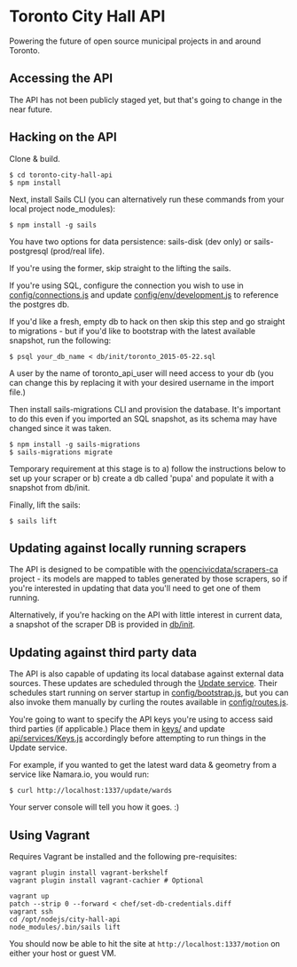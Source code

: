 # Toronto City Hall API

Powering the future of open source municipal projects in and around Toronto.

## Accessing the API ##

The API has not been publicly staged yet, but that's going to change in the near future.

## Hacking on the API ##

Clone & build.

    $ cd toronto-city-hall-api
    $ npm install

Next, install Sails CLI (you can alternatively run these commands from your local project node_modules):

    $ npm install -g sails

You have two options for data persistence: sails-disk (dev only) or sails-postgresql (prod/real life). 

If you're using the former, skip straight to the lifting the sails.

If you're using SQL, configure the connection you wish to use in [config/connections.js](https://github.com/designcofounders/toronto-city-hall-api/blob/master/config/connections.js) and update [config/env/development.js](https://github.com/designcofounders/toronto-city-hall-api/blob/master/config/env/development.js) to reference the postgres db. 

If you'd like a fresh, empty db to hack on then skip this step and go straight to migrations - but if you'd like to bootstrap with the latest available snapshot, run the following:

    $ psql your_db_name < db/init/toronto_2015-05-22.sql 

A user by the name of toronto_api_user will need access to your db (you can change this by replacing it with your desired username in the import file.)

Then install sails-migrations CLI and provision the database. It's important to do this even if you imported an SQL snapshot, as its schema may have changed since it was taken.
```
$ npm install -g sails-migrations
$ sails-migrations migrate
```

Temporary requirement at this stage is to a) follow the instructions below to set up your scraper or b) create a db called 'pupa' and populate it with a snapshot from db/init.

Finally, lift the sails:

    $ sails lift

## Updating against locally running scrapers ##

The API is designed to be compatible with the [opencivicdata/scrapers-ca](https://github.com/opencivicdata/scrapers-ca) project - its models are mapped to tables generated by those scrapers, so if you're interested in updating that data you'll need to get one of them running.

Alternatively, if you're hacking on the API with little interest in current data, a snapshot of the scraper DB is provided in [db/init](https://github.com/designcofounders/toronto-city-hall-api/tree/master/db/init).

## Updating against third party data ##

The API is also capable of updating its local database against external data sources. These updates are scheduled through the [Update service](https://github.com/designcofounders/toronto-city-hall-api/blob/master/api/services/Update.js). Their schedules start running on server startup in [config/bootstrap.js](https://github.com/designcofounders/toronto-city-hall-api/blob/master/config/bootstrap.js), but you can also invoke them manually by curling the routes available in [config/routes.js](https://github.com/designcofounders/toronto-city-hall-api/blob/master/config/routes.js).

You're going to want to specify the API keys you're using to access said third parties (if applicable.) Place them in [keys/](https://github.com/designcofounders/toronto-city-hall-api/tree/master/keys) and update [api/services/Keys.js](https://github.com/designcofounders/toronto-city-hall-api/blob/master/api/services/Keys.js) accordingly before attempting to run things in the Update service.

For example, if you wanted to get the latest ward data & geometry from a service like Namara.io, you would run:

    $ curl http://localhost:1337/update/wards

Your server console will tell you how it goes. :)

## Using Vagrant

Requires Vagrant be installed and the following pre-requisites:

```
vagrant plugin install vagrant-berkshelf
vagrant plugin install vagrant-cachier # Optional
```

```
vagrant up
patch --strip 0 --forward < chef/set-db-credentials.diff
vagrant ssh
cd /opt/nodejs/city-hall-api
node_modules/.bin/sails lift
```

You should now be able to hit the site at `http://localhost:1337/motion`
on either your host or guest VM.
